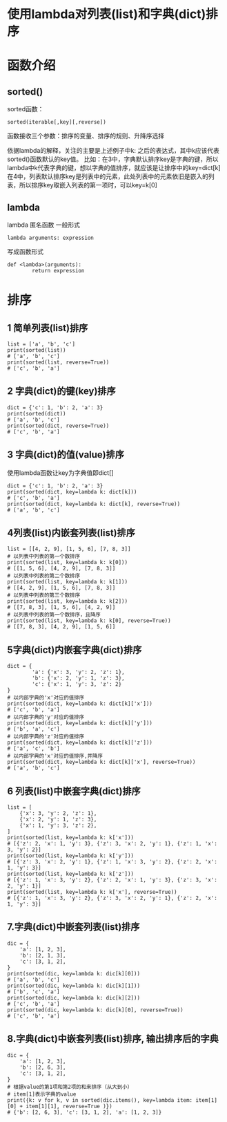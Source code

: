 

#  使用lambda对列表(list)和字典(dict)排序



# 函数介绍

## sorted()

sorted函数：

```
sorted(iterable[,key][,reverse])
```

函数接收三个参数：排序的变量、排序的规则、升降序选择

依据lambda的解释，关注的主要是上述例子中k: 之后的表达式，其中k应该代表sorted()函数默认的key值。
比如：在3中，字典默认排序key是字典的键，所以lambda中k代表字典的键，想以字典的值排序，就应该是让排序中的key=dict[k]
在4中，列表默认排序key是列表中的元素，此处列表中的元素依旧是嵌入的列表，所以排序key取嵌入列表的第一项时，可以key=k[0]

## lambda

lambda 匿名函数
一般形式

```
lambda arguments: expression
```

写成函数形式

```
def <lambda>(arguments):
        return expression
```



# 排序

## 1 简单列表(list)排序

```
list = ['a', 'b', 'c']
print(sorted(list))
# ['a', 'b', 'c']
print(sorted(list, reverse=True))
# ['c', 'b', 'a']
```

## 2 字典(dict)的键(key)排序

```
dict = {'c': 1, 'b': 2, 'a': 3}
print(sorted(dict))
# ['a', 'b', 'c']
print(sorted(dict, reverse=True))
# ['c', 'b', 'a']
```

## 3 字典(dict)的值(value)排序

使用lambda函数让key为字典值即dict[]

```
dict = {'c': 1, 'b': 2, 'a': 3}
print(sorted(dict, key=lambda k: dict[k]))
# ['c', 'b', 'a']
print(sorted(dict, key=lambda k: dict[k], reverse=True))
# ['a', 'b', 'c']
```

## 4列表(list)内嵌套列表(list)排序

```
list = [[4, 2, 9], [1, 5, 6], [7, 8, 3]]
# 以列表中列表的第一个数排序
print(sorted(list, key=lambda k: k[0]))
# [[1, 5, 6], [4, 2, 9], [7, 8, 3]]
# 以列表中列表的第二个数排序
print(sorted(list, key=lambda k: k[1]))
# [[4, 2, 9], [1, 5, 6], [7, 8, 3]]
# 以列表中列表的第三个数排序
print(sorted(list, key=lambda k: k[2]))
# [[7, 8, 3], [1, 5, 6], [4, 2, 9]]
# 以列表中列表的第一个数排序，且降序
print(sorted(list, key=lambda k: k[0], reverse=True))
# [[7, 8, 3], [4, 2, 9], [1, 5, 6]]
```

## 5字典(dict)内嵌套字典(dict)排序

```
dict = {
        'a': {'x': 3, 'y': 2, 'z': 1},
        'b': {'x': 2, 'y': 1, 'z': 3},
        'c': {'x': 1, 'y': 3, 'z': 2}
}
# 以内部字典的'x'对应的值排序
print(sorted(dict, key=lambda k: dict[k]['x']))
# ['c', 'b', 'a']
# 以内部字典的'y'对应的值排序
print(sorted(dict, key=lambda k: dict[k]['y']))
# ['b', 'a', 'c']
# 以内部字典的'z'对应的值排序
print(sorted(dict, key=lambda k: dict[k]['z']))
# ['a', 'c', 'b']
# 以内部字典的'x'对应的值排序,并降序
print(sorted(dict, key=lambda k: dict[k]['x'], reverse=True))
# ['a', 'b', 'c']
```

## 6 列表(list)中嵌套字典(dict)排序

```
list = [
    {'x': 3, 'y': 2, 'z': 1},
    {'x': 2, 'y': 1, 'z': 3},
    {'x': 1, 'y': 3, 'z': 2},
]
print(sorted(list, key=lambda k: k['x']))
# [{'z': 2, 'x': 1, 'y': 3}, {'z': 3, 'x': 2, 'y': 1}, {'z': 1, 'x': 3, 'y': 2}]
print(sorted(list, key=lambda k: k['y']))
# [{'z': 3, 'x': 2, 'y': 1}, {'z': 1, 'x': 3, 'y': 2}, {'z': 2, 'x': 1, 'y': 3}]
print(sorted(list, key=lambda k: k['z']))
# [{'z': 1, 'x': 3, 'y': 2}, {'z': 2, 'x': 1, 'y': 3}, {'z': 3, 'x': 2, 'y': 1}]
print(sorted(list, key=lambda k: k['x'], reverse=True))
# [{'z': 1, 'x': 3, 'y': 2}, {'z': 3, 'x': 2, 'y': 1}, {'z': 2, 'x': 1, 'y': 3}]
```

## 7.字典(dict)中嵌套列表(list)排序

```
dic = {
    'a': [1, 2, 3],
    'b': [2, 1, 3],
    'c': [3, 1, 2],
}
print(sorted(dic, key=lambda k: dic[k][0]))
# ['a', 'b', 'c']
print(sorted(dic, key=lambda k: dic[k][1]))
# ['b', 'c', 'a']
print(sorted(dic, key=lambda k: dic[k][2]))
# ['c', 'b', 'a']
print(sorted(dic, key=lambda k: dic[k][0], reverse=True))
# ['c', 'b', 'a']

```



## 8.字典(dict)中嵌套列表(list)排序, 输出排序后的字典

```
dic = {
    'a': [1, 2, 3],
    'b': [2, 6, 3],
    'c': [3, 1, 2],
}
# 根据value的第1项和第2项的和来排序（从大到小）
# item[1]表示字典的value
print({k: v for k, v in sorted(dic.items(), key=lambda item: item[1][0] + item[1][1], reverse=True )})
# {'b': [2, 6, 3], 'c': [3, 1, 2], 'a': [1, 2, 3]}

```

